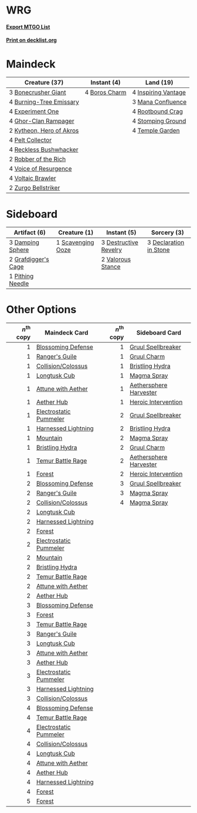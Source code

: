 # WRG

#### [Export MTGO List](../collection/WRG/WRG.txt)
#### [Print on decklist.org](http://decklist.org/?deckmain=3%09Bonecrusher%20Giant%0A4%09Boros%20Charm%0A4%09Burning-Tree%20Emissary%0A4%09Experiment%20One%0A4%09Ghor-Clan%20Rampager%0A4%09Inspiring%20Vantage%0A2%09Kytheon,%20Hero%20of%20Akros%0A3%09Mana%20Confluence%0A4%09Pelt%20Collector%0A4%09Reckless%20Bushwhacker%0A2%09Robber%20of%20the%20Rich%0A4%09Rootbound%20Crag%0A4%09Stomping%20Ground%0A4%09Temple%20Garden%0A4%09Voice%20of%20Resurgence%0A4%09Voltaic%20Brawler%0A2%09Zurgo%20Bellstriker&deckside=3%09Damping%20Sphere%0A3%09Declaration%20in%20Stone%0A3%09Destructive%20Revelry%0A2%09Grafdigger's%20Cage%0A1%09Pithing%20Needle%0A1%09Scavenging%20Ooze%0A2%09Valorous%20Stance)
# Maindeck

|                                           Creature (37)                                           |                                      Instant (4)                                       |                                          Land (19)                                           |
|---------------------------------------------------------------------------------------------------|----------------------------------------------------------------------------------------|----------------------------------------------------------------------------------------------|
|3 [Bonecrusher Giant](http://gatherer.wizards.com/Pages/Card/Details.aspx?multiverseid=473077)     |4 [Boros Charm](http://gatherer.wizards.com/Pages/Card/Details.aspx?multiverseid=442188)|4 [Inspiring Vantage](http://gatherer.wizards.com/Pages/Card/Details.aspx?multiverseid=417819)|
|4 [Burning-Tree Emissary](http://gatherer.wizards.com/Pages/Card/Details.aspx?multiverseid=426627) |                                                                                        |3 [Mana Confluence](http://gatherer.wizards.com/Pages/Card/Details.aspx?multiverseid=409573)  |
|4 [Experiment One](http://gatherer.wizards.com/Pages/Card/Details.aspx?multiverseid=405219)        |                                                                                        |4 [Rootbound Crag](http://gatherer.wizards.com/Pages/Card/Details.aspx?multiverseid=420934)   |
|4 [Ghor-Clan Rampager](http://gatherer.wizards.com/Pages/Card/Details.aspx?multiverseid=460302)    |                                                                                        |4 [Stomping Ground](http://gatherer.wizards.com/Pages/Card/Details.aspx?multiverseid=405110)  |
|2 [Kytheon, Hero of Akros](http://gatherer.wizards.com/Pages/Card/Details.aspx?multiverseid=398428)|                                                                                        |4 [Temple Garden](http://gatherer.wizards.com/Pages/Card/Details.aspx?multiverseid=405112)    |
|4 [Pelt Collector](http://gatherer.wizards.com/Pages/Card/Details.aspx?multiverseid=452891)        |                                                                                        |                                                                                              |
|4 [Reckless Bushwhacker](http://gatherer.wizards.com/Pages/Card/Details.aspx?multiverseid=407626)  |                                                                                        |                                                                                              |
|2 [Robber of the Rich](http://gatherer.wizards.com/Pages/Card/Details.aspx?multiverseid=473100)    |                                                                                        |                                                                                              |
|4 [Voice of Resurgence](http://gatherer.wizards.com/Pages/Card/Details.aspx?multiverseid=368951)   |                                                                                        |                                                                                              |
|4 [Voltaic Brawler](http://gatherer.wizards.com/Pages/Card/Details.aspx?multiverseid=417762)       |                                                                                        |                                                                                              |
|2 [Zurgo Bellstriker](http://gatherer.wizards.com/Pages/Card/Details.aspx?multiverseid=394748)     |                                                                                        |                                                                                              |


# Sideboard

|                                         Artifact (6)                                         |                                        Creature (1)                                        |                                          Instant (5)                                           |                                           Sorcery (3)                                           |
|----------------------------------------------------------------------------------------------|--------------------------------------------------------------------------------------------|------------------------------------------------------------------------------------------------|-------------------------------------------------------------------------------------------------|
|3 [Damping Sphere](http://gatherer.wizards.com/Pages/Card/Details.aspx?multiverseid=443101)   |1 [Scavenging Ooze](http://gatherer.wizards.com/Pages/Card/Details.aspx?multiverseid=420783)|3 [Destructive Revelry](http://gatherer.wizards.com/Pages/Card/Details.aspx?multiverseid=373351)|3 [Declaration in Stone](http://gatherer.wizards.com/Pages/Card/Details.aspx?multiverseid=409750)|
|2 [Grafdigger's Cage](http://gatherer.wizards.com/Pages/Card/Details.aspx?multiverseid=278452)|                                                                                            |2 [Valorous Stance](http://gatherer.wizards.com/Pages/Card/Details.aspx?multiverseid=391950)    |                                                                                                 |
|1 [Pithing Needle](http://gatherer.wizards.com/Pages/Card/Details.aspx?multiverseid=129526)   |                                                                                            |                                                                                                |                                                                                                 |


# Other Options

|*n*<sup>th</sup> copy|                                          Maindeck Card                                          |*n*<sup>th</sup> copy|                                         Sideboard Card                                          |
|--------------------:|-------------------------------------------------------------------------------------------------|--------------------:|-------------------------------------------------------------------------------------------------|
|                    1|[Blossoming Defense](http://gatherer.wizards.com/Pages/Card/Details.aspx?multiverseid=417719)    |                    1|[Gruul Spellbreaker](http://gatherer.wizards.com/Pages/Card/Details.aspx?multiverseid=457323)    |
|                    1|[Ranger's Guile](http://gatherer.wizards.com/Pages/Card/Details.aspx?multiverseid=249973)        |                    1|[Gruul Charm](http://gatherer.wizards.com/Pages/Card/Details.aspx?multiverseid=460304)           |
|                    1|[Collision/Colossus](http://gatherer.wizards.com/Pages/Card/Details.aspx?multiverseid=457367)    |                    1|[Bristling Hydra](http://gatherer.wizards.com/Pages/Card/Details.aspx?multiverseid=417720)       |
|                    1|[Longtusk Cub](http://gatherer.wizards.com/Pages/Card/Details.aspx?multiverseid=417734)          |                    1|[Magma Spray](http://gatherer.wizards.com/Pages/Card/Details.aspx?multiverseid=426843)           |
|                    1|[Attune with Aether](http://gatherer.wizards.com/Pages/Card/Details.aspx?multiverseid=417718)    |                    1|[Aethersphere Harvester](http://gatherer.wizards.com/Pages/Card/Details.aspx?multiverseid=423809)|
|                    1|[Aether Hub](http://gatherer.wizards.com/Pages/Card/Details.aspx?multiverseid=417815)            |                    1|[Heroic Intervention](http://gatherer.wizards.com/Pages/Card/Details.aspx?multiverseid=423776)   |
|                    1|[Electrostatic Pummeler](http://gatherer.wizards.com/Pages/Card/Details.aspx?multiverseid=417783)|                    2|[Gruul Spellbreaker](http://gatherer.wizards.com/Pages/Card/Details.aspx?multiverseid=457323)    |
|                    1|[Harnessed Lightning](http://gatherer.wizards.com/Pages/Card/Details.aspx?multiverseid=417690)   |                    2|[Bristling Hydra](http://gatherer.wizards.com/Pages/Card/Details.aspx?multiverseid=417720)       |
|                    1|[Mountain](http://gatherer.wizards.com/Pages/Card/Details.aspx?multiverseid=439859)              |                    2|[Magma Spray](http://gatherer.wizards.com/Pages/Card/Details.aspx?multiverseid=426843)           |
|                    1|[Bristling Hydra](http://gatherer.wizards.com/Pages/Card/Details.aspx?multiverseid=417720)       |                    2|[Gruul Charm](http://gatherer.wizards.com/Pages/Card/Details.aspx?multiverseid=460304)           |
|                    1|[Temur Battle Rage](http://gatherer.wizards.com/Pages/Card/Details.aspx?multiverseid=391940)     |                    2|[Aethersphere Harvester](http://gatherer.wizards.com/Pages/Card/Details.aspx?multiverseid=423809)|
|                    1|[Forest](http://gatherer.wizards.com/Pages/Card/Details.aspx?multiverseid=439860)                |                    2|[Heroic Intervention](http://gatherer.wizards.com/Pages/Card/Details.aspx?multiverseid=423776)   |
|                    2|[Blossoming Defense](http://gatherer.wizards.com/Pages/Card/Details.aspx?multiverseid=417719)    |                    3|[Gruul Spellbreaker](http://gatherer.wizards.com/Pages/Card/Details.aspx?multiverseid=457323)    |
|                    2|[Ranger's Guile](http://gatherer.wizards.com/Pages/Card/Details.aspx?multiverseid=249973)        |                    3|[Magma Spray](http://gatherer.wizards.com/Pages/Card/Details.aspx?multiverseid=426843)           |
|                    2|[Collision/Colossus](http://gatherer.wizards.com/Pages/Card/Details.aspx?multiverseid=457367)    |                    4|[Magma Spray](http://gatherer.wizards.com/Pages/Card/Details.aspx?multiverseid=426843)           |
|                    2|[Longtusk Cub](http://gatherer.wizards.com/Pages/Card/Details.aspx?multiverseid=417734)          |                     |                                                                                                 |
|                    2|[Harnessed Lightning](http://gatherer.wizards.com/Pages/Card/Details.aspx?multiverseid=417690)   |                     |                                                                                                 |
|                    2|[Forest](http://gatherer.wizards.com/Pages/Card/Details.aspx?multiverseid=439860)                |                     |                                                                                                 |
|                    2|[Electrostatic Pummeler](http://gatherer.wizards.com/Pages/Card/Details.aspx?multiverseid=417783)|                     |                                                                                                 |
|                    2|[Mountain](http://gatherer.wizards.com/Pages/Card/Details.aspx?multiverseid=439859)              |                     |                                                                                                 |
|                    2|[Bristling Hydra](http://gatherer.wizards.com/Pages/Card/Details.aspx?multiverseid=417720)       |                     |                                                                                                 |
|                    2|[Temur Battle Rage](http://gatherer.wizards.com/Pages/Card/Details.aspx?multiverseid=391940)     |                     |                                                                                                 |
|                    2|[Attune with Aether](http://gatherer.wizards.com/Pages/Card/Details.aspx?multiverseid=417718)    |                     |                                                                                                 |
|                    2|[Aether Hub](http://gatherer.wizards.com/Pages/Card/Details.aspx?multiverseid=417815)            |                     |                                                                                                 |
|                    3|[Blossoming Defense](http://gatherer.wizards.com/Pages/Card/Details.aspx?multiverseid=417719)    |                     |                                                                                                 |
|                    3|[Forest](http://gatherer.wizards.com/Pages/Card/Details.aspx?multiverseid=439860)                |                     |                                                                                                 |
|                    3|[Temur Battle Rage](http://gatherer.wizards.com/Pages/Card/Details.aspx?multiverseid=391940)     |                     |                                                                                                 |
|                    3|[Ranger's Guile](http://gatherer.wizards.com/Pages/Card/Details.aspx?multiverseid=249973)        |                     |                                                                                                 |
|                    3|[Longtusk Cub](http://gatherer.wizards.com/Pages/Card/Details.aspx?multiverseid=417734)          |                     |                                                                                                 |
|                    3|[Attune with Aether](http://gatherer.wizards.com/Pages/Card/Details.aspx?multiverseid=417718)    |                     |                                                                                                 |
|                    3|[Aether Hub](http://gatherer.wizards.com/Pages/Card/Details.aspx?multiverseid=417815)            |                     |                                                                                                 |
|                    3|[Electrostatic Pummeler](http://gatherer.wizards.com/Pages/Card/Details.aspx?multiverseid=417783)|                     |                                                                                                 |
|                    3|[Harnessed Lightning](http://gatherer.wizards.com/Pages/Card/Details.aspx?multiverseid=417690)   |                     |                                                                                                 |
|                    3|[Collision/Colossus](http://gatherer.wizards.com/Pages/Card/Details.aspx?multiverseid=457367)    |                     |                                                                                                 |
|                    4|[Blossoming Defense](http://gatherer.wizards.com/Pages/Card/Details.aspx?multiverseid=417719)    |                     |                                                                                                 |
|                    4|[Temur Battle Rage](http://gatherer.wizards.com/Pages/Card/Details.aspx?multiverseid=391940)     |                     |                                                                                                 |
|                    4|[Electrostatic Pummeler](http://gatherer.wizards.com/Pages/Card/Details.aspx?multiverseid=417783)|                     |                                                                                                 |
|                    4|[Collision/Colossus](http://gatherer.wizards.com/Pages/Card/Details.aspx?multiverseid=457367)    |                     |                                                                                                 |
|                    4|[Longtusk Cub](http://gatherer.wizards.com/Pages/Card/Details.aspx?multiverseid=417734)          |                     |                                                                                                 |
|                    4|[Attune with Aether](http://gatherer.wizards.com/Pages/Card/Details.aspx?multiverseid=417718)    |                     |                                                                                                 |
|                    4|[Aether Hub](http://gatherer.wizards.com/Pages/Card/Details.aspx?multiverseid=417815)            |                     |                                                                                                 |
|                    4|[Harnessed Lightning](http://gatherer.wizards.com/Pages/Card/Details.aspx?multiverseid=417690)   |                     |                                                                                                 |
|                    4|[Forest](http://gatherer.wizards.com/Pages/Card/Details.aspx?multiverseid=439860)                |                     |                                                                                                 |
|                    5|[Forest](http://gatherer.wizards.com/Pages/Card/Details.aspx?multiverseid=439860)                |                     |                                                                                                 |

